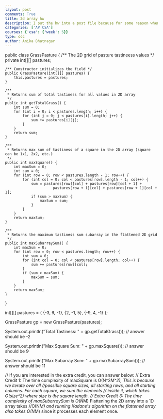 ```yaml
---
layout: post
comments: True
title: 2d array hw 
description: I put the hw into a post file because for some reason when it was an nb it was not showing up on gh pages. 
categories: ['AP CSA']
courses: {'csa': {'week': 5}}
type: ccc
author: Anika Bhatnagar
---
```


public class GrassPasture {
    /** The 2D grid of pasture tastineess values */
    private int[][] pastures;

    /** Constructor initializes the field */
    public GrassPasture(int[][] pastures) {
        this.pastures = pastures;
    }

    /**
     * Returns sum of total tastiness for all values in 2D array
     */
    public int getTotalGrass() {
        int sum = 0;
        for (int i = 0; i < pastures.length; i++) {
            for (int j = 0; j < pastures[i].length; j++) {
                sum += pastures[i][j];
            }
        }
        return sum;
    }

    /**
     * Returns max sum of tastiness of a square in the 2D array (square can be 1x1, 2x2, etc.)
     */
    public int maxSquare() {
        int maxSum = 0;
        int sum = 0;
        for (int row = 0; row < pastures.length - 1; row++) { 
            for (int col = 0; col < pastures[row].length - 1; col++) { 
                sum = pastures[row][col] + pastures[row][col + 1] +
                          pastures[row + 1][col] + pastures[row + 1][col + 1];
                if (sum > maxSum) {
                    maxSum = sum;
                }
            }
        }
        return maxSum;
    }

    /**
     * Returns the maximum tastiness sum subarray in the flattened 2D grid
     */
    public int maxSubarraySum() {
        int maxSum = 0;
        for (int row = 0; row < pastures.length; row++) {
            int sum = 0;
            for (int col = 0; col < pastures[row].length; col++) {
                sum += pastures[row][col];
            }
            if (sum > maxSum) {
                maxSum = sum;
            }
        }
        return maxSum;
    }
}

int[][] pastures = {
    {-3, 6, -1},
    {2, -1, 5},
    {-9, 4, -1}
};

GrassPasture gp = new GrassPasture(pastures);

System.out.println("Total Tastiness: " + gp.getTotalGrass());
// answer should be -2

System.out.println("Max Square Sum: " + gp.maxSquare());
// answer should be 9

System.out.println("Max Subarray Sum: " + gp.maxSubarraySum());
// answer should be 11



// If you are interested in the extra credit, you can answer below:
// Extra Credit 1: The time complexity of maxSquare is O(N^2*M^2), This is because we iterate over all 
//possible square sizes, all starting rows, and all starting columns. For each square, we sum the elements
// inside it, which takes O(size^2) where size is the square length.
// Extra Credit 3: The time complexity of maxSubarraySum is O(N*M) Flattening the 2D array into a 1D array takes 
//O(N*M) and running Kadane's algorithm on the flattened array also takes O(N*M) since it processes each element once.